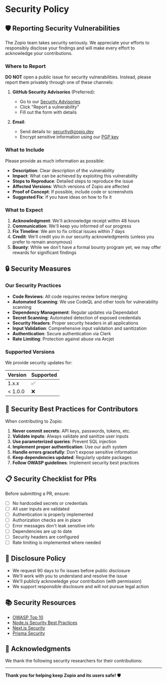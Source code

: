 # Security Policy

## 🛡️ Reporting Security Vulnerabilities

The Zopio team takes security seriously. We appreciate your efforts to responsibly disclose your findings and will make every effort to acknowledge your contributions.

### Where to Report

**DO NOT** open a public issue for security vulnerabilities. Instead, please report them privately through one of these channels:

1. **GitHub Security Advisories** (Preferred):
   - Go to our [Security Advisories](https://github.com/zopiolabs/zopio/security/advisories)
   - Click "Report a vulnerability"
   - Fill out the form with details

2. **Email**:
   - Send details to: security@zopio.dev
   - Encrypt sensitive information using our [PGP key](https://keys.openpgp.org/search?q=security@zopio.dev)

### What to Include

Please provide as much information as possible:

- **Description**: Clear description of the vulnerability
- **Impact**: What can be achieved by exploiting this vulnerability
- **Steps to Reproduce**: Detailed steps to reproduce the issue
- **Affected Versions**: Which versions of Zopio are affected
- **Proof of Concept**: If possible, include code or screenshots
- **Suggested Fix**: If you have ideas on how to fix it

### What to Expect

1. **Acknowledgment**: We'll acknowledge receipt within 48 hours
2. **Communication**: We'll keep you informed of our progress
3. **Fix Timeline**: We aim to fix critical issues within 7 days
4. **Credit**: We'll credit you in our security acknowledgments (unless you prefer to remain anonymous)
5. **Bounty**: While we don't have a formal bounty program yet, we may offer rewards for significant findings

## 🔒 Security Measures

### Our Security Practices

- **Code Reviews**: All code requires review before merging
- **Automated Scanning**: We use CodeQL and other tools for vulnerability scanning
- **Dependency Management**: Regular updates via Dependabot
- **Secret Scanning**: Automated detection of exposed credentials
- **Security Headers**: Proper security headers in all applications
- **Input Validation**: Comprehensive input validation and sanitization
- **Authentication**: Secure authentication via Clerk
- **Rate Limiting**: Protection against abuse via Arcjet

### Supported Versions

We provide security updates for:

| Version | Supported          |
| ------- | ------------------ |
| 1.x.x   | :white_check_mark: |
| < 1.0.0 | :x:                |

## 🚨 Security Best Practices for Contributors

When contributing to Zopio:

1. **Never commit secrets**: API keys, passwords, tokens, etc.
2. **Validate inputs**: Always validate and sanitize user inputs
3. **Use parameterized queries**: Prevent SQL injection
4. **Implement proper authentication**: Use our auth system
5. **Handle errors gracefully**: Don't expose sensitive information
6. **Keep dependencies updated**: Regularly update packages
7. **Follow OWASP guidelines**: Implement security best practices

## 📋 Security Checklist for PRs

Before submitting a PR, ensure:

- [ ] No hardcoded secrets or credentials
- [ ] All user inputs are validated
- [ ] Authentication is properly implemented
- [ ] Authorization checks are in place
- [ ] Error messages don't leak sensitive info
- [ ] Dependencies are up to date
- [ ] Security headers are configured
- [ ] Rate limiting is implemented where needed

## 🔐 Disclosure Policy

- We request 90 days to fix issues before public disclosure
- We'll work with you to understand and resolve the issue
- We'll publicly acknowledge your contribution (with permission)
- We support responsible disclosure and will not pursue legal action

## 📚 Security Resources

- [OWASP Top 10](https://owasp.org/www-project-top-ten/)
- [Node.js Security Best Practices](https://nodejs.org/en/docs/guides/security/)
- [Next.js Security](https://nextjs.org/docs/authentication)
- [Prisma Security](https://www.prisma.io/docs/concepts/components/prisma-client/security)

## 🙏 Acknowledgments

We thank the following security researchers for their contributions:

<!-- Security researchers will be added here -->

---

**Thank you for helping keep Zopio and its users safe!** 🛡️
